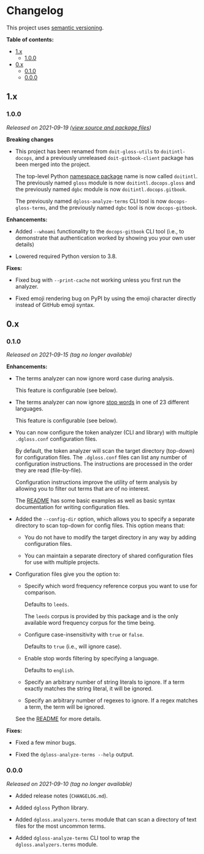 # Changelog

This project uses [semantic versioning][semver].

**Table of contents:**

- [1.x](#1x)
  - [1.0.0](#100)
- [0.x](#0x)
  - [0.1.0](#010)
  - [0.0.0](#000)

[semver]: https://semver.org/

<!--
## Unreleased

ADD UNRELEASED CHANGES HERE UNTIL THE NEXT RELEASE IS MADE

-->

## 1.x

### 1.0.0

_Released on 2021-09-19 ([view source and package files][1.0.0])_

**Breaking changes**

- This project has been renamed from `doit-gloss-utils` to
  `doitintl-docops`, and a previously unreleased `doit-gitbook-client`
  package has been merged into the project.

  The top-level Python [namespace package][pep-420] name is now called
  `doitintl`. The previously named `gloss` module is now
  `doitintl.docops.gloss` and the previously named `dgbc` module is now
  `doitintl.docops.gitbook`.

  The previously named `dgloss-analyze-terms` CLI tool is now
  `docops-gloss-terms`, and the previously named `dgbc` tool is now
  `docops-gitbook`.

**Enhancements:**

- Added `--whoami` functionality to the `docops-gitbook` CLI tool (i.e.,
  to demonstrate that authentication worked by showing you your own user
  details)

- Lowered required Python version to 3.8.

**Fixes:**

- Fixed bug with `--print-cache` not working unless you first run the analyzer.

- Fixed emoji rendering bug on PyPI by using the emoji character directly
  instead of GitHub emoji syntax.

[pep-420]: https://www.python.org/dev/peps/pep-0420/
[1.0.0]: https://github.com/doitintl/docops-gloss-utils/releases/tag/1.0.0

## 0.x

### 0.1.0

_Released on 2021-09-15 (tag no longer available)_

**Enhancements:**

- The terms analyzer can now ignore word case during analysis.

  This feature is configurable (see below).

- The terms analyzer can now ignore [stop words][stop words] in one of 23
  different languages.

  This feature is configurable (see below).

- You can now configure the token analyzer (CLI and library) with multiple
  `.dgloss.conf` configuration files.

  By default, the token analyzer will scan the target directory (top-down) for
  configuration files. The `.dgloss.conf` files can list any number of
  configuration instructions. The instructions are processed in the order they
  are read (file-by-file).

  Configuration instructions improve the utility of term analysis by allowing
  you to filter out terms that are of no interest.

  The [README][readme] has some basic examples as well as basic syntax
  documentation for writing configuration files.

- Added the `--config-dir` option, which allows you to specify a separate
  directory to scan top-down for config files. This option means that:

  - You do not have to modify the target directory in any way by adding
    configuration files.

  - You can maintain a separate directory of shared configuration files for use
    with multiple projects.

- Configuration files give you the option to:

  - Specify which word frequency reference corpus you want to use for
    comparison.

    Defaults to `leeds`.

    The `leeds` corpus is provided by this package and is the only available
    word frequency corpus for the time being.

  - Configure case-insensitivity with `true` or `false`.

    Defaults to `true` (i.e., will ignore case).

  - Enable stop words filtering by specifying a language.

    Defaults to `english`.

  - Specify an arbitrary number of string literals to ignore. If a term exactly
    matches the string literal, it will be ignored.

  - Specify an arbitrary number of regexes to ignore. If a regex matches a
    term, the term will be ignored.

  See the [README][readme] for more details.

**Fixes:**

- Fixed a few minor bugs.

- Fixed the `dgloss-analyze-terms --help` output.

[readme]: https://github.com/doitintl/docops-gloss-utils
[stop words]: https://en.wikipedia.org/wiki/Stop_word

### 0.0.0

_Released on 2021-09-10 (tag no longer available)_

- Added release notes (`CHANGELOG.md`).

- Added `dgloss` Python library.

- Added `dgloss.analyzers.terms` module that can scan a directory of text files
  for the most uncommon terms.

- Added `dgloss-analyze-terms` CLI tool to wrap the `dgloss.analyzers.terms`
  module.

[0.0.0]: https://github.com/doitintl/docops-gloss-utils/releases/tag/0.0.0
